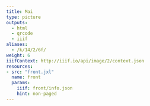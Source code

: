 ```yaml
---
title: Mai
type: picture
outputs:
  - html
  - qrcode
  - iiif
aliases:
  - /k/14/2/6f/
weight: 6
iiifContext: http://iiif.io/api/image/2/context.json
resources:
- src: "front.jxl"
  name: front
  params:
    iiif: front/info.json
    hint: non-paged
---
```

